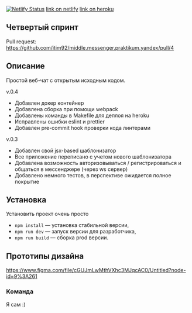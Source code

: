 [![Netlify Status](https://api.netlify.com/api/v1/badges/6ecdf16d-5899-4a67-b045-903f38e91b91/deploy-status)](https://app.netlify.com/sites/magnificent-malabi-11b0a9/deploys)
[link on netlify](https://magnificent-malabi-11b0a9.netlify.app/)
[link on heroku](https://istimka-ya-webchat.herokuapp.com)


## Четвертый спринт
Pull request: https://github.com/itim92/middle.messenger.praktikum.yandex/pull/4

## Описание

Простой веб-чат с открытым исходным кодом.

v.0.4
- Добавлен докер контейнер
- Добавлена сборка при помощи webpack
- Добавлены команды в Makefile для деплоя на heroku
- Исправлены ошибки eslint и prettier
- Добавлен pre-commit hook проверки кода линтерами

v.0.3
- Добавлен свой jsx-based шаблонизатор
- Все приложение переписано с учетом нового шаблонизатора
- Добавлена возможность авторизовываться / регистрироваться и общаться в мессенджере (через ws сервер)
- Добавлено немного тестов, в перспективе ожидается полное покрытие


## Установка

Установить проект очень просто

-   `npm install` — установка стабильной версии,
-   `npm run dev` — запуск версии для разработчика,
-   `npm run build` — сборка prod версии.

## Прототипы дизайна

https://www.figma.com/file/cGUJmLwMthVXhc3MJqcAC0/Untitled?node-id=9%3A261

### **Команда**

Я сам :)
